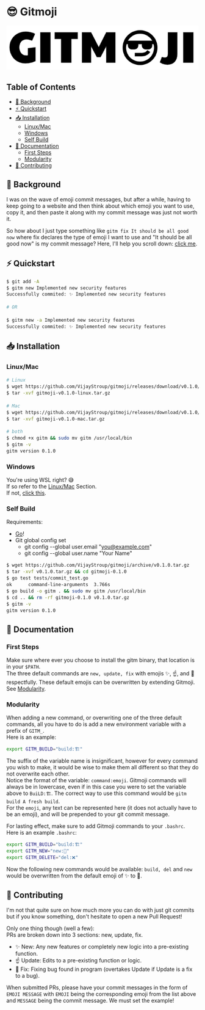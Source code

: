 # 😎 Gitmoji

<p align="center">
  <img src="gitmoji_logo.png" alt="Gitmoji">
</p>

## Table of Contents
- [💭 Background](#-background)
- [⚡ Quickstart](#-Quickstart)
- [📥 Installation](#-Installation)
  * [Linux/Mac](#linuxmac)
  * [Windows](#Windows)
  * [Self Build](#Self-Build)
- [📄 Documentation](#-Documentation)
  * [First Steps](#First-Steps)
  * [Modularity](#Modularity)
- [🙌 Contributing](#-Contributing)

## 💭 Background
I was on the wave of emoji commit messages, but after a while, having to keep going to
a website and then think about which emoji you want to use, copy it, and then paste it
along with my commit message was just not worth it.  

So how about I just type something like `gitm fix It should be all good now` where fix
declares the type of emoji I want to use and "It should be all good now" is my commit
message? Here, I'll help you scroll down: [click me](#-Quickstart).

## ⚡ Quickstart
```bash
$ git add -A
$ gitm new Implemented new security features
Successfully commited: ✨ Implemented new security features

# OR

$ gitm new -a Implemented new security features
Successfully commited: ✨ Implemented new security features
```

## 📥 Installation
### Linux/Mac
```bash
# Linux
$ wget https://github.com/VijayStroup/gitmoji/releases/download/v0.1.0/gitmoji-v0.1.0-linux.tar.gz
$ tar -xvf gitmoji-v0.1.0-linux.tar.gz

# Mac
$ wget https://github.com/VijayStroup/gitmoji/releases/download/v0.1.0/gitmoji-v0.1.0-mac.tar.gz
$ tar -xvf gitmoji-v0.1.0-mac.tar.gz

# both
$ chmod +x gitm && sudo mv gitm /usr/local/bin
$ gitm -v
gitm version 0.1.0
```

### Windows
You're using WSL right? 😅  
If so refer to the [Linux/Mac](#linuxmac) Section.  
If not, [click this](https://docs.microsoft.com/en-us/windows/wsl/install-win10).

### Self Build
Requirements:
- [Go](https://golang.org/)!
- Git global config set
  * git config --global user.email "you@example.com"
  * git config --global user.name "Your Name"

```bash
$ wget https://github.com/VijayStroup/gitmoji/archive/v0.1.0.tar.gz
$ tar -xvf v0.1.0.tar.gz && cd gitmoji-0.1.0
$ go test tests/commit_test.go
ok      command-line-arguments  3.766s
$ go build -o gitm . && sudo mv gitm /usr/local/bin
$ cd .. && rm -rf gitmoji-0.1.0 v0.1.0.tar.gz
$ gitm -v
gitm version 0.1.0
```

## 📄 Documentation
### First Steps
Make sure where ever you choose to install the gitm binary, that location is in
your `$PATH`.  
The three default commands are `new, update, fix` with emojis ✨, ☝️, and 🔧 
respectfully. These default emojis can be overwritten by extending Gitmoji. See
[Modularity](#Modularity).

### Modularity
When adding a new command, or overwriting one of the three default commands, all
you have to do is add a new environment variable with a prefix of `GITM_`.  
Here is an example:
```bash
export GITM_BUILD="build:🏗️"
```
The suffix of the variable name is insignificant, however for every command you
wish to make, it would be wise to make them all different so that they do not
overwrite each other.  
Notice the format of the variable: `command:emoji`. Gitmoji commands will always
be in lowercase, even if in this case you were to set the variable above to
`BuiLD:🏗️`. The correct way to use this command would be `gitm build A fresh build`.  
For the `emoji`, any text can be represented here (it does not actually have to
be an emoji), and will be prepended to your git commit message.  

For lasting effect, make sure to add Gitmoji commands to your `.bashrc`.  
Here is an example `.bashrc`:
```bash
export GITM_BUILD="build:🏗️"
export GITM_NEW="new:🌟"
export GITM_DELETE="del:❌"
```
Now the following new commands would be available: `build, del` and `new` would
be overwritten from the default emoji of ✨ to 🌟.


## 🙌 Contributing
I'm not that quite sure on how much more you can do with just git commits but if
you know something, don't hesitate to open a new Pull Request!  

Only one thing though (well a few):  
PRs are broken down into 3 sections: new, update, fix.  
- ✨ New: Any new features or completely new logic into a pre-existing function.
- ☝️ Update: Edits to a pre-existing function or logic.
- 🔧 Fix: Fixing bug found in program (overtakes Update if Update is a fix to a bug).

When submitted PRs, please have your commit messages in the form of `EMOJI MESSAGE`
with `EMOJI` being the corresponding emoji from the list above and `MESSAGE` being
the commit message. We must set the example!
